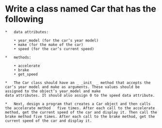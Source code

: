 # Write a class named Car that has the following 
    *   data attributes:

        • year_model (for the car’s year model)
        • make (for the make of the car)
        • speed (for the car’s current speed)

    *   methods:

        • accelerate
        • brake
        • get_speed
    
    *   The Car class should have an _ _init_ _ method that accepts the car’s year model and make as arguments. These values should be assigned to the object’s year_model and make
    data attributes. It should also assign 0 to the speed data attribute.

    *   Next, design a program that creates a Car object and then calls the accelerate method   five times. After each call to the accelerate method, get the current speed of the car and display it. Then call the brake method five times. After each call to the brake method, get the current speed of the car and display it.